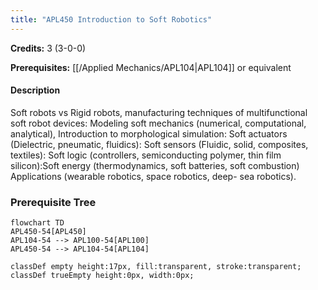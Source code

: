 ```yaml
---
title: "APL450 Introduction to Soft Robotics"
---
```

**Credits:** 3 (3-0-0)

**Prerequisites:** [[/Applied Mechanics/APL104|APL104]] or equivalent

#### Description
Soft robots vs Rigid robots, manufacturing techniques of multifunctional soft robot devices: Modeling soft mechanics (numerical, computational, analytical), Introduction to morphological simulation: Soft actuators (Dielectric, pneumatic, fluidics): Soft sensors (Fluidic, solid, composites, textiles): Soft logic (controllers, semiconducting polymer, thin film silicon):Soft energy (thermodynamics, soft batteries, soft combustion) Applications (wearable robotics, space robotics, deep- sea robotics).

### Prerequisite Tree

```mermaid
flowchart TD
APL450-54[APL450]
APL104-54 --> APL100-54[APL100]
APL450-54 --> APL104-54[APL104]

classDef empty height:17px, fill:transparent, stroke:transparent;
classDef trueEmpty height:0px, width:0px;
```